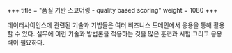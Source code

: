 +++
title = "품질 기반 스코어링 - quality based scoring"
weight = 1080
+++

데이터사이언스에 관련된 기술과 기법들은 여러 비즈니스 도메인에서 응용을 통해 활용할 수 있다. 실무에 이런 기술과 방법론을 적용하는 것을 많은 훈련과 시험 그리고 응용력이 필요하다.

